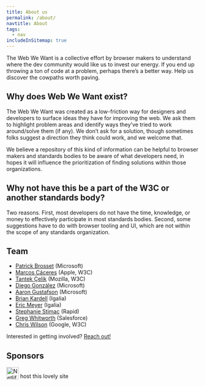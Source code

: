 ```yaml
---
title: About us
permalink: /about/
navtitle: About
tags:
  - nav
includeInSitemap: true
---
```


The Web We Want is a collective effort by browser makers to understand where the dev community would like us to invest our energy. If you end up throwing a ton of code at a problem, perhaps there’s a better way. Help us discover the cowpaths worth paving.

## Why does Web We Want exist?

The Web We Want was created as a low-friction way for designers and developers to surface ideas they have for improving the web. We ask them to highlight problem areas and identify ways they’ve tried to work around/solve them (if any). We don’t ask for a solution, though sometimes folks suggest a direction they think could work, and we welcome that.

We believe a repository of this kind of information can be helpful to browser makers and standards bodies to be aware of what developers need, in hopes it will influence the prioritization of finding solutions within those organizations.

## Why not have this be a part of the W3C or another standards body?

Two reasons. First, most developers do not have the time, knowledge, or money to effectively participate in most standards bodies. Second, some suggestions have to do with browser tooling and UI, which are not within the scope of any standards organization.

## Team

* [Patrick Brosset](https://twitter.com/patrickbrosset) (Microsoft)
* [Marcos Cáceres](https://twitter.com/marcosc) (Apple, W3C)
* [Tantek Çelik](https://tantek.com/) (Mozilla, W3C)
* [Diego González](https://twitter.com/diekus) (Microsoft)
* [Aaron Gustafson](https://twitter.com/aarongustafson) (Microsoft)
* [Brian Kardell](https://twitter.com/briankardell) (Igalia)
* [Eric Meyer](https://twitter.com/meyerweb) (Igalia)
* [Stephanie Stimac](https://twitter.com/seaotta) (Rapid)
* [Greg Whitworth](https://twitter.com/gregwhitworth) (Salesforce)
* [Chris Wilson](https://twitter.com/cwilso) (Google, W3C)

Interested in getting involved? [Reach out!](/contact)

## Sponsors

<img src="/static/img/netlify.svg" alt="Netlify" style="height: 32px; vertical-align: bottom;"> host this lovely site
